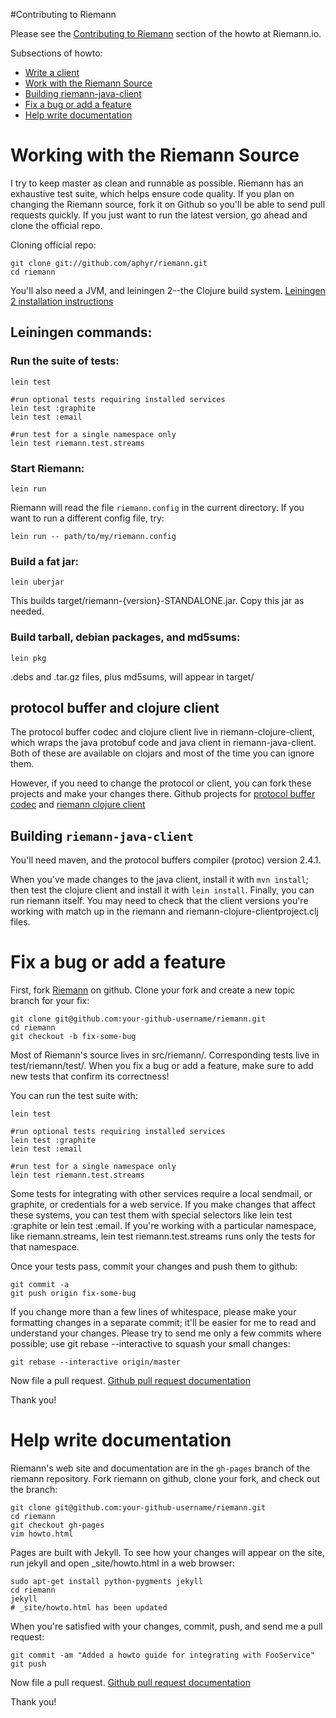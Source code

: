 #Contributing to Riemann

Please see the [Contributing to Riemann](http://riemann.io/howto.html#contributing-to-riemann) section of the howto at Riemann.io.

Subsections of howto:

* [Write a client](http://riemann.io/howto.html#write-a-client)
* [Work with the Riemann Source](http://riemann.io/howto.html#work-with-the-riemann-source)
* [Building riemann-java-client](http://riemann.io/howto.html#riemann-java-client)
* [Fix a bug or add a feature](http://riemann.io/howto.html#fix-a-bug-or-add-a-feature)
* [Help write documentation](http://riemann.io/howto.html#help-write-documentation)

# Working with the Riemann Source

I try to keep master as clean and runnable as possible. Riemann has an exhaustive test suite, which helps ensure code quality. If you plan on changing the Riemann source, fork it on Github so you'll be able to send pull requests quickly. If you just want to run the latest version, go ahead and clone the official repo.

Cloning official repo:

    git clone git://github.com/aphyr/riemann.git
    cd riemann

You'll also need a JVM, and leiningen 2--the Clojure build system.  [Leiningen 2 installation instructions](https://github.com/technomancy/leiningen#installation)

## Leiningen commands:

### Run the suite of tests:

    lein test

    #run optional tests requiring installed services
    lein test :graphite
    lein test :email

    #run test for a single namespace only
    lein test riemann.test.streams

### Start Riemann:

    lein run

Riemann will read the file `riemann.config` in the current directory. If you want to run a different config file, try:

    lein run -- path/to/my/riemann.config

### Build a fat jar:

    lein uberjar

This builds target/riemann-{version}-STANDALONE.jar.  Copy this jar as needed.

### Build tarball, debian packages, and md5sums:

    lein pkg

.debs and .tar.gz files, plus md5sums, will appear in target/

## protocol buffer and clojure client

The protocol buffer codec and clojure client live in riemann-clojure-client, which wraps the java protobuf code and java client in riemann-java-client. Both of these are available on clojars and most of the time you can ignore them.

However, if you need to change the protocol or client, you can fork these projects and make your changes there.  Github projects for [protocol buffer codec](https://github.com/flatland/clojure-protobuf) and [riemann clojure client](https://github.com/aphyr/riemann-clojure-client)

## Building `riemann-java-client`

You'll need maven, and the protocol buffers compiler (protoc) version 2.4.1.

When you've made changes to the java client, install it with `mvn install`; then test the clojure client and install it with `lein install`. Finally, you can run riemann itself. You may need to check that the client versions you're working with match up in the riemann and riemann-clojure-clientproject.clj files.

# Fix a bug or add a feature

First, fork [Riemann](https://github.com/aphyr/riemann) on github. Clone your fork and create a new topic branch for your fix:

    git clone git@github.com:your-github-username/riemann.git
    cd riemann
    git checkout -b fix-some-bug

Most of Riemann's source lives in src/riemann/. Corresponding tests live in test/riemann/test/. When you fix a bug or add a feature, make sure to add new tests that confirm its correctness!

You can run the test suite with:

    lein test

    #run optional tests requiring installed services
    lein test :graphite
    lein test :email

    #run test for a single namespace only
    lein test riemann.test.streams

Some tests for integrating with other services require a local sendmail, or graphite, or credentials for a web service. If you make changes that affect these systems, you can test them with special selectors like lein test :graphite or lein test :email. If you're working with a particular namespace, like riemann.streams, lein test riemann.test.streams runs only the tests for that namespace.

Once your tests pass, commit your changes and push them to github:

    git commit -a
    git push origin fix-some-bug

If you change more than a few lines of whitespace, please make your formatting changes in a separate commit; it'll be easier for me to read and understand your changes. Please try to send me only a few commits where possible; use git rebase --interactive to squash your small changes:

    git rebase --interactive origin/master

Now file a pull request.  [Github pull request documentation](https://help.github.com/articles/using-pull-requests)

Thank you!

# Help write documentation

Riemann's web site and documentation are in the `gh-pages` branch of the riemann repository. Fork riemann on github, clone your fork, and check out the branch:

    git clone git@github.com:your-github-username/riemann.git
    cd riemann
    git checkout gh-pages
    vim howto.html

Pages are built with Jekyll. To see how your changes will appear on the site,
run jekyll and open _site/howto.html in a web browser:

    sudo apt-get install python-pygments jekyll
    cd riemann
    jekyll
    # _site/howto.html has been updated

When you're satisfied with your changes, commit, push, and send me a pull request:

    git commit -am "Added a howto guide for integrating with FooService"
    git push

Now file a pull request.  [Github pull request documentation](https://help.github.com/articles/using-pull-requests)

Thank you!
